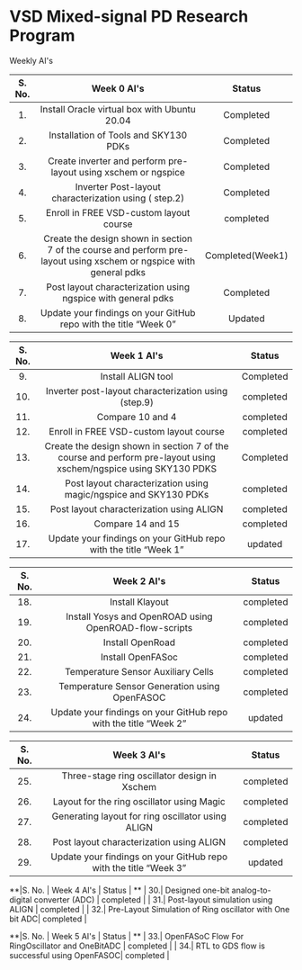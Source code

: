 # VSD Mixed-signal PD Research Program
Weekly AI's 

|S. No. | Week 0 AI's |Status|
|:---:| :---:| :---:| 
|1.| Install Oracle virtual box with Ubuntu 20.04| Completed|
|2.| Installation of Tools and SKY130 PDKs|Completed|
|3.| Create inverter and perform pre-layout using xschem or ngspice|Completed|
|4.| Inverter Post-layout characterization using ( step.2)|Completed|
|5.| Enroll in FREE VSD-custom layout course|completed|
|6.| Create the design shown in section 7 of the course and perform pre-layout using xschem or ngspice with general pdks|Completed(Week1)|
|7.| Post layout characterization using ngspice with general pdks|Completed|
|8.| Update your findings on your GitHub repo with the title “Week 0”| Updated|

|S. No. | Week 1 AI's |Status|
|:---:| :---:| :---:| 
|9.| Install ALIGN tool|Completed|
|10.| Inverter post-layout characterization using (step.9)|completed|
|11.| Compare 10 and 4|completed|
|12.| Enroll in FREE VSD-custom layout course |completed|
|13.|Create the design shown in section 7 of the course and perform pre-layout using xschem/ngspice using SKY130 PDKS|Completed|
|14.| Post layout characterization using magic/ngspice and SKY130 PDKs|completed|
|15.|Post layout characterization using ALIGN |completed|
|16.| Compare 14 and 15|completed|
|17.| Update your findings on your GitHub repo with the title “Week 1” |updated|
     
|S. No.   |    Week 2 AI's    |   Status  | 
|  :------------:  | :----------:  |  :----------:  |
| 18. | Install Klayout | completed |
| 19. | Install Yosys and OpenROAD using OpenROAD-flow-scripts | completed |
| 20. | Install OpenRoad | completed|
| 21. | Install OpenFASoc |completed |
| 22.| Temperature Sensor Auxiliary Cells | completed|
| 23. | Temperature Sensor Generation using OpenFASOC |completed|
|24. |  Update your findings on your GitHub repo with the title “Week 2”| updated |
     
|S. No.   |    Week 3 AI's    |   Status  | 
|  :------------:  | :----------:  |  :----------:  |
| 25. | Three-stage ring oscillator design in Xschem | completed |
| 26. | Layout for the ring oscillator using Magic | completed |
| 27. | Generating layout for ring oscillator using ALIGN | completed|
| 28. | Post layout characterization using ALIGN |completed |
|29. |  Update your findings on your GitHub repo with the title “Week 3”| updated |


**|S. No.   |    Week 4 AI's    |   Status  | **
| 30.| Designed  one-bit analog-to-digital converter (ADC) |  completed |
| 31.| Post-layout simulation using ALIGN |  completed |
| 32.| Pre-Layout Simulation of Ring oscillator with One bit ADC|  completed |

**|S. No.   |    Week 5 AI's    |   Status  | **
| 33.| OpenFASoC Flow For RingOscillator and OneBitADC |  completed |
| 34.| RTL to GDS flow is successful using OpenFASOC|  completed |


